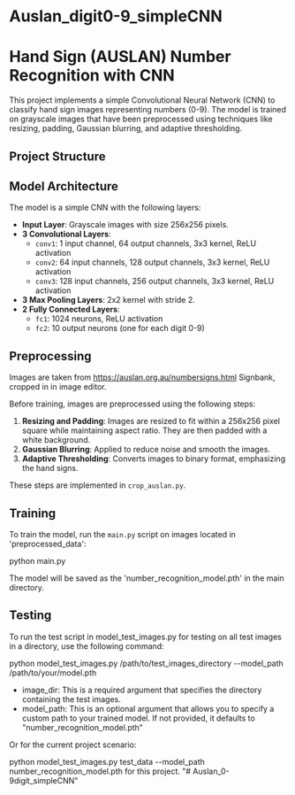 # Auslan_digit0-9_simpleCNN

# Hand Sign (AUSLAN) Number Recognition with CNN

This project implements a simple Convolutional Neural Network (CNN) to classify hand sign images representing numbers (0-9). The model is trained on grayscale images that have been preprocessed using techniques like resizing, padding, Gaussian blurring, and adaptive thresholding.

## Project Structure

## Model Architecture

The model is a simple CNN with the following layers:
- **Input Layer**: Grayscale images with size 256x256 pixels.
- **3 Convolutional Layers**:
  - `conv1`: 1 input channel, 64 output channels, 3x3 kernel, ReLU activation
  - `conv2`: 64 input channels, 128 output channels, 3x3 kernel, ReLU activation
  - `conv3`: 128 input channels, 256 output channels, 3x3 kernel, ReLU activation
- **3 Max Pooling Layers**: 2x2 kernel with stride 2.
- **2 Fully Connected Layers**:
  - `fc1`: 1024 neurons, ReLU activation
  - `fc2`: 10 output neurons (one for each digit 0-9)

## Preprocessing

Images are taken from https://auslan.org.au/numbersigns.html Signbank, cropped in in image editor.

Before training, images are preprocessed using the following steps:
1. **Resizing and Padding**: Images are resized to fit within a 256x256 pixel square while maintaining aspect ratio. They are then padded with a white background.
2. **Gaussian Blurring**: Applied to reduce noise and smooth the images.
3. **Adaptive Thresholding**: Converts images to binary format, emphasizing the hand signs.

These steps are implemented in `crop_auslan.py`.

## Training

To train the model, run the `main.py` script on images located in 'preprocessed_data':

python main.py 

The model will be saved as the 'number_recognition_model.pth' in the main directory.

## Testing

To run the test script in model_test_images.py for testing on all test images in a directory, use the following command:

python model_test_images.py /path/to/test_images_directory --model_path /path/to/your/model.pth

- image_dir: This is a required argument that specifies the directory containing the test images.
- model_path: This is an optional argument that allows you to specify a custom path to your trained model. If not provided, it defaults to "number_recognition_model.pth"

Or for the current project scenario:

python model_test_images.py test_data --model_path number_recognition_model.pth for this project.
"# Auslan_0-9digit_simpleCNN" 
